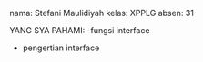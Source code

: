 nama: Stefani Maulidiyah
kelas: XPPLG
absen: 31

YANG SYA PAHAMI:
-fungsi interface
- pengertian interface 
